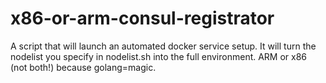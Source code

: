 # x86-or-arm-consul-registrator
A script that will launch an automated docker service setup.  It will turn the nodelist you specify in nodelist.sh into the full environment.  ARM or x86 (not both!) because golang=magic.
